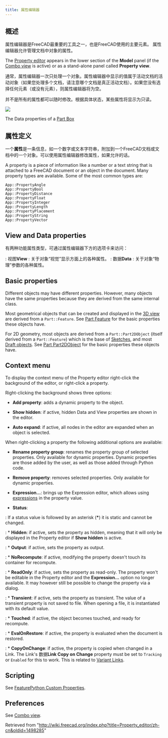 ```yaml
---
title: 属性编辑器
---
```

## 概述

属性编辑器是FreeCAD最重要的工具之一，也是FreeCAD使用的主要元素。
属性编辑器允许管理文档中对象的属性。

The [Property editor](/Property_editor "Property editor") appears in the lower section of the **Model** panel (if the [Combo view](/Combo_view "Combo view") is active) or as a stand-alone panel called **Property view**.

通常，属性编辑器一次只处理一个对象。属性编辑器中显示的值属于活动文档的活动对象（如果您处理多个文档，请注意哪个文档是真正活动文档）。如果您没有选择任何元素（或没有元素），则属性编辑器将为空。

并不是所有的属性都可以随时修改。根据具体状态，某些属性将显示为只读。

![](/images/FreeCAD_Property_editor_Data.png)

The Data properties of a [Part Box](/Part_Box "Part Box")

## 属性定义

一个**属性**是一条信息，如一个数字或文本字符串，附加到一个FreeCAD文档或文档中的一个对象。可以使用属性编辑器修改属性，如果允许的话。

A property is a piece of information like a number or a text string that is attached to a FreeCAD document or an object in the document. Many property types are available. Some of the most common types are:

```
App::PropertyAngle
App::PropertyBool
App::PropertyDistance
App::PropertyFloat
App::PropertyInteger
App::PropertyLength
App::PropertyPlacement
App::PropertyString
App::PropertyVector

```

## View and Data properties

有两种功能属性类型，可通过属性编辑器下方的选项卡来访问：

:   视图**View** : 关于对象“视觉”显示方面上的各种属性。
:   数据**Data** : 关于对象“物理”参数的各种属性。

## Basic properties

Different objects may have different properties. However, many objects have the same properties because they are derived from the same internal class.

Most geometrical objects that can be created and displayed in the [3D view](/3D_view "3D view") are derived from a `Part::Feature`. See [Part Feature](/Part_Feature "Part Feature") for the basic properties these objects have.

For 2D geometry, most objects are derived from a `Part::Part2DObject` (itself derived from a `Part::Feature`) which is the base of [Sketches](/Sketch "Sketch"), and most [Draft objects](/Draft_Workbench "Draft Workbench"). See [Part Part2DObject](/Part_Part2DObject "Part Part2DObject") for the basic properties these objects have.

## Context menu

To display the context menu of the Property editor right-click the background of the editor, or right-click a property.

Right-clicking the background shows three options:

* **Add property**: adds a dynamic property to the object.

* **Show hidden**: if active, hidden Data and View properties are shown in the editor.

* **Auto expand**: if active, all nodes in the editor are expanded when an object is selected.

When right-clicking a property the following additional options are available:

* **Rename property group**: renames the property group of selected properties. Only available for dynamic properties. Dynamic properties are those added by the user, as well as those added through Python code.

* **Remove property**: removes selected properties. Only available for dynamic properties.

* **Expression...**: brings up the Expression editor, which allows using [expressions](/Expressions "Expressions") in the property value.

* **Status**:

:   If a status value is followed by an asterisk (**\***) it is static and cannot be changed.

:   * **Hidden**: if active, sets the property as hidden, meaning that it will only be displayed in the Property editor if **Show hidden** is active.

:   * **Output**: if active, sets the property as output.

:   * **NoRecompute**: if active, modifying the property doesn't touch its container for recompute.

:   * **ReadOnly**: if active, sets the property as read-only. The property won't be editable in the Property editor and the **Expression...** option no longer available. It may however still be possible to change the property via a dialog.

:   * **Transient**: if active, sets the property as transient. The value of a transient property is not saved to file. When opening a file, it is instantiated with its default value.

:   * **Touched**: if active, the object becomes touched, and ready for recompute.

:   * **EvalOnRestore**: if active, the property is evaluated when the document is restored.

:   * **CopyOnChange**: if active, the property is copied when changed in a Link. The Link's 数据**Link Copy on Change** property must be set to `Tracking` or `Enabled` for this to work. This is related to [Variant Links](https://forum.freecad.org/viewtopic.php?p=738833#p738833).

## Scripting

See [FeaturePython Custom Properties](/FeaturePython_Custom_Properties "FeaturePython Custom Properties").

## Preferences

See [Combo view](/Combo_view#Preferences "Combo view").

Retrieved from "<http://wiki.freecad.org/index.php?title=Property_editor/zh-cn&oldid=1498285>"
